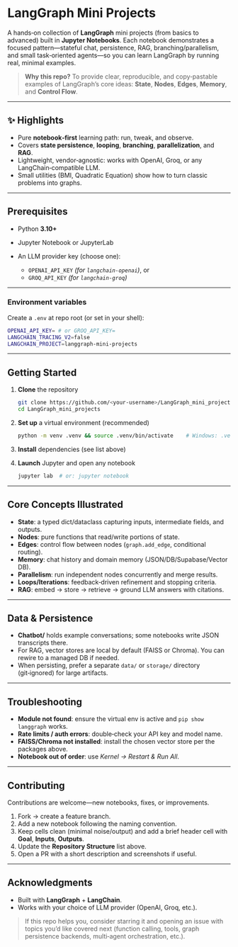 # LangGraph Mini Projects

A hands‑on collection of **LangGraph** mini projects (from basics to advanced) built in **Jupyter Notebooks**. Each notebook demonstrates a focused pattern—stateful chat, persistence, RAG, branching/parallelism, and small task‑oriented agents—so you can learn LangGraph by running real, minimal examples.

> **Why this repo?** To provide clear, reproducible, and copy‑pastable examples of LangGraph’s core ideas: **State**, **Nodes**, **Edges**, **Memory**, and **Control Flow**.

---

## ✨ Highlights

* Pure **notebook‑first** learning path: run, tweak, and observe.
* Covers **state persistence**, **looping**, **branching**, **parallelization**, and **RAG**.
* Lightweight, vendor‑agnostic: works with OpenAI, Groq, or any LangChain‑compatible LLM.
* Small utilities (BMI, Quadratic Equation) show how to turn classic problems into graphs.

---

## Prerequisites

* Python **3.10+**
* Jupyter Notebook or JupyterLab
* An LLM provider key (choose one):

  * `OPENAI_API_KEY` *(for `langchain-openai`)*, or
  * `GROQ_API_KEY` *(for `langchain-groq`)*

---

### Environment variables

Create a `.env` at repo root (or set in your shell):

```bash
OPENAI_API_KEY= # or GROQ_API_KEY=
LANGCHAIN_TRACING_V2=false
LANGCHAIN_PROJECT=langgraph-mini-projects
```

---

## Getting Started

1. **Clone** the repository

   ```bash
   git clone https://github.com/<your-username>/LangGraph_mini_projects.git
   cd LangGraph_mini_projects
   ```
2. **Set up** a virtual environment (recommended)

   ```bash
   python -m venv .venv && source .venv/bin/activate    # Windows: .venv\\Scripts\\activate
   ```
3. **Install** dependencies (see list above)
4. **Launch** Jupyter and open any notebook

   ```bash
   jupyter lab  # or: jupyter notebook
   ```

---

## Core Concepts Illustrated

* **State**: a typed dict/dataclass capturing inputs, intermediate fields, and outputs.
* **Nodes**: pure functions that read/write portions of state.
* **Edges**: control flow between nodes (`graph.add_edge`, conditional routing).
* **Memory**: chat history and domain memory (JSON/DB/Supabase/Vector DB).
* **Parallelism**: run independent nodes concurrently and merge results.
* **Loops/Iterations**: feedback‑driven refinement and stopping criteria.
* **RAG**: embed → store → retrieve → ground LLM answers with citations.

---

## Data & Persistence

* **Chatbot/** holds example conversations; some notebooks write JSON transcripts there.
* For RAG, vector stores are local by default (FAISS or Chroma). You can rewire to a managed DB if needed.
* When persisting, prefer a separate `data/` or `storage/` directory (git‑ignored) for large artifacts.

---

## Troubleshooting

* **Module not found**: ensure the virtual env is active and `pip show langgraph` works.
* **Rate limits / auth errors**: double‑check your API key and model name.
* **FAISS/Chroma not installed**: install the chosen vector store per the packages above.
* **Notebook out of order**: use *Kernel → Restart & Run All*.

---

## Contributing

Contributions are welcome—new notebooks, fixes, or improvements.

1. Fork → create a feature branch.
2. Add a new notebook following the naming convention.
3. Keep cells clean (minimal noise/output) and add a brief header cell with **Goal**, **Inputs**, **Outputs**.
4. Update the **Repository Structure** list above.
5. Open a PR with a short description and screenshots if useful.

---

## Acknowledgments

* Built with **LangGraph** + **LangChain**.
* Works with your choice of LLM provider (OpenAI, Groq, etc.).

> If this repo helps you, consider starring it and opening an issue with topics you’d like covered next (function calling, tools, graph persistence backends, multi‑agent orchestration, etc.).
